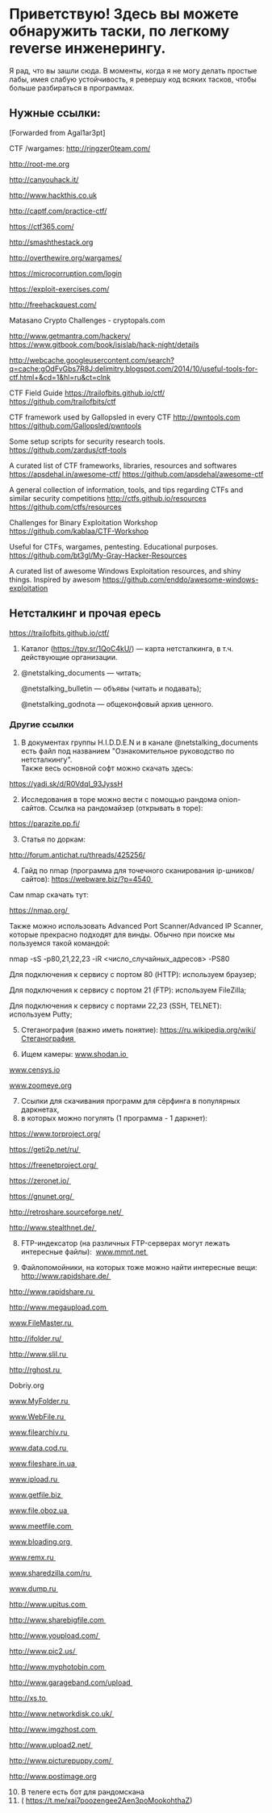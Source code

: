 # Приветствую! Здесь вы можете обнаружить таски, по легкому reverse инженерингу.

Я рад, что вы зашли сюда. В моменты, когда я не могу делать простые лабы, имея
слабую устойчивость, я ревершу код всяких тасков, чтобы больше разбираться в
программах.

## Нужные ссылки:

[Forwarded from Agal1ar3pt]

CTF /wargames:
http://ringzer0team.com/

http://root-me.org

http://canyouhack.it/

http://www.hackthis.co.uk

http://captf.com/practice-ctf/

https://ctf365.com/

http://smashthestack.org

http://overthewire.org/wargames/

https://microcorruption.com/login

https://exploit-exercises.com/

http://freehackquest.com/

Matasano Crypto Challenges - cryptopals.com


http://www.getmantra.com/hackery/
https://www.gitbook.com/book/isislab/hack-night/details


http://webcache.googleusercontent.com/search?q=cache:gOdFvGbs7R8J:delimitry.blogspot.com/2014/10/useful-tools-for-ctf.html+&cd=1&hl=ru&ct=clnk


CTF Field Guide https://trailofbits.github.io/ctf/
https://github.com/trailofbits/ctf

CTF framework used by Gallopsled in every CTF
http://pwntools.com
https://github.com/Gallopsled/pwntools

Some setup scripts for security research tools.
https://github.com/zardus/ctf-tools

A curated list of CTF frameworks, libraries, resources and softwares
https://apsdehal.in/awesome-ctf/
https://github.com/apsdehal/awesome-ctf

A general collection of information, tools, and tips regarding CTFs and similar security competitions http://ctfs.github.io/resources
https://github.com/ctfs/resources

Challenges for Binary Exploitation Workshop
https://github.com/kablaa/CTF-Workshop

Useful for CTFs, wargames, pentesting. Educational purposes.
https://github.com/bt3gl/My-Gray-Hacker-Resources

A curated list of awesome Windows Exploitation resources, and shiny things. Inspired by awesom
https://github.com/enddo/awesome-windows-exploitation
    
## Нетсталкинг и прочая ересь
https://trailofbits.github.io/ctf/
1. Каталог (https://tpv.sr/1QoC4kU/) — карта нетсталкинга, 
в т.ч. действующие организации.
2. @netstalking_documents — читать;

    @netstalking_bulletin — объявы (читать и подавать);
    
    @netstalking_godnota — общеконфовый архив ценного.
    
### Другие ссылки
1. В документах группы H.I.D.D.E.N и в канале @netstalking_documents есть файл 
под названием "Ознакомительное руководство по нетсталкингу".  
Также весь основной софт можно скачать здесь: 

https://yadi.sk/d/R0VdqI_93JyssH

2. Исследования в торе можно вести с помощью рандома onion-сайтов. 
Ссылка на рандомайзер (открывать в торе):

https://parazite.pp.fi/

3. Статья по доркам:

http://forum.antichat.ru/threads/425256/

4. Гайд по nmap (программа для точечного сканирования ip-шников/сайтов):
https://webware.biz/?p=4540 

Сам nmap скачать тут:

https://nmap.org/ 

Также можно использовать Advanced Port Scanner/Advanced IP 
Scanner, которые прекрасно подходят для винды. Обычно при поиске мы пользуемся 
такой командой: 

nmap -sS -p80,21,22,23 -iR <число_случайных_адресов> -PS80 

Для подключения к сервису с портом 80 (HTTP): используем браузер;

Для подключения к сервису с портом 21 (FTP): используем FileZilla;

Для подключения к сервису с портами 22,23 (SSH, TELNET): используем Putty;

5. Стеганография (важно иметь понятие):
https://ru.wikipedia.org/wiki/Стеганография 

6. Ищем камеры:
www.shodan.io 

www.censys.io

www.zoomeye.org

7. Ссылки для скачивания программ для сёрфинга в популярных даркнетах, 
8. в которых можно погулять (1 программа - 1 даркнет): 

https://www.torproject.org/

https://geti2p.net/ru/ 

https://freenetproject.org/ 

https://zeronet.io/ 

https://gnunet.org/ 

http://retroshare.sourceforge.net/ 

http://www.stealthnet.de/ 


8. FTP-индексатор (на различных FTP-серверах могут лежать интересные файлы): 
www.mmnt.net 

9. Файлопомойники, на которых тоже можно найти интересные вещи: 
http://www.rapidshare.de/ 

http://www.rapidshare.ru 

http://www.megaupload.com 

www.FileMaster.ru 

http://ifolder.ru/ 

http://www.slil.ru 

http://rghost.ru 

Dobriy.org 

www.MyFolder.ru 

www.WebFile.ru 

www.filearchiv.ru 

www.data.cod.ru 

www.fileshare.in.ua 

www.ipload.ru 

www.getfile.biz 

www.file.oboz.ua 

www.meetfile.com 

www.bloading.org 

www.remx.ru 

www.sharedzilla.com/ru 

www.dump.ru 

http://www.upitus.com 

http://www.sharebigfile.com 

http://www.youpload.com/ 

http://www.pic2.us/ 

http://www.myphotobin.com 

http://www.garageband.com/upload 

http://xs.to 

http://www.networkdisk.co.uk/ 

http://www.imgzhost.com 

http://www.upload2.net/ 

http://www.picturepuppy.com/ 

http://www.postimage.org

10. В телеге есть бот для рандомскана 
11. ( https://t.me/xai7poozengee2Aen3poMookohthaZ) 
